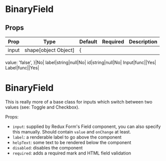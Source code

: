 BinaryField
===========


Props
-----
Prop                  | Type     | Default                   | Required | Description
--------------------- | -------- | ------------------------- | -------- | -----------
input|shape[object Object]|{
  value: 'false',
}|No|
label|string|null|No|
id|string|null|No|
Input|func||Yes|
Label|func||Yes|

# BinaryField

This is really more of a base class for inputs which switch between two values (see: Toggle and Checkbox).

Props:

* `input`: supplied by Redux Form's Field component, you can also specify this manually. Should contain `value` and `onChange` at least.
* `label`: a renderable label to go above the component
* `helpText`: some text to be rendered below the component
* `disabled`: disables the component
* `required`: adds a required mark and HTML field validation
